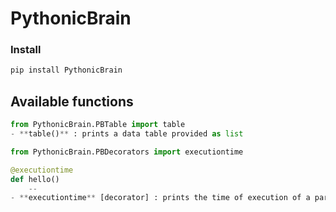 # PythonicBrain

### Install

```bash
pip install PythonicBrain
```


## Available functions

```python
from PythonicBrain.PBTable import table
- **table()** : prints a data table provided as list

```

```python
from PythonicBrain.PBDecorators import executiontime

@executiontime
def hello()
    --
- **executiontime** [decorator] : prints the time of execution of a parameter

```



